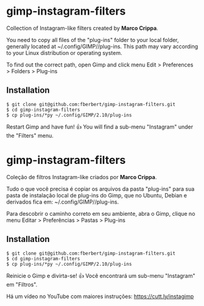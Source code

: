 # gimp-instagram-filters

Collection of Instagram-like filters created by **Marco Crippa**.

You need to copy all files of the "plug-ins" folder to your local folder, generally located at ~/.config/GIMP/<gimp-version>/plug-ins. This path may vary according to your Linux distribution or operating system.

To find out the correct path, open Gimp and click menu Edit > Preferences > Folders > Plug-ins

## Installation

```console
$ git clone git@github.com:fberbert/gimp-instagram-filters.git
$ cd gimp-instagram-filters
$ cp plug-ins/*py ~/.config/GIMP/2.10/plug-ins
```
Restart Gimp and have fun! :+1: You will find a sub-menu "Instagram" under the "Filters" menu.

# gimp-instagram-filters

Coleção de filtros Instagram-like criados por **Marco Crippa**.

Tudo o que você precisa é copiar os arquivos da pasta "plug-ins" para sua pasta de instalação local de plug-ins do Gimp, que no Ubuntu, Debian e derivados fica em:  ~/.config/GIMP/<gimp-version>/plug-ins.

Para descobrir o caminho correto em seu ambiente, abra o Gimp, clique no menu Editar > Preferências > Pastas > Plug-ins

## Installation

```console
$ git clone git@github.com:fberbert/gimp-instagram-filters.git
$ cd gimp-instagram-filters
$ cp plug-ins/*py ~/.config/GIMP/2.10/plug-ins
```

Reinicie o Gimp e divirta-se! :+1: Você encontrará um sub-menu "Instagram" em "Filtros".

Há um vídeo no YouTube com maiores instruções: https://cutt.ly/instagimp
